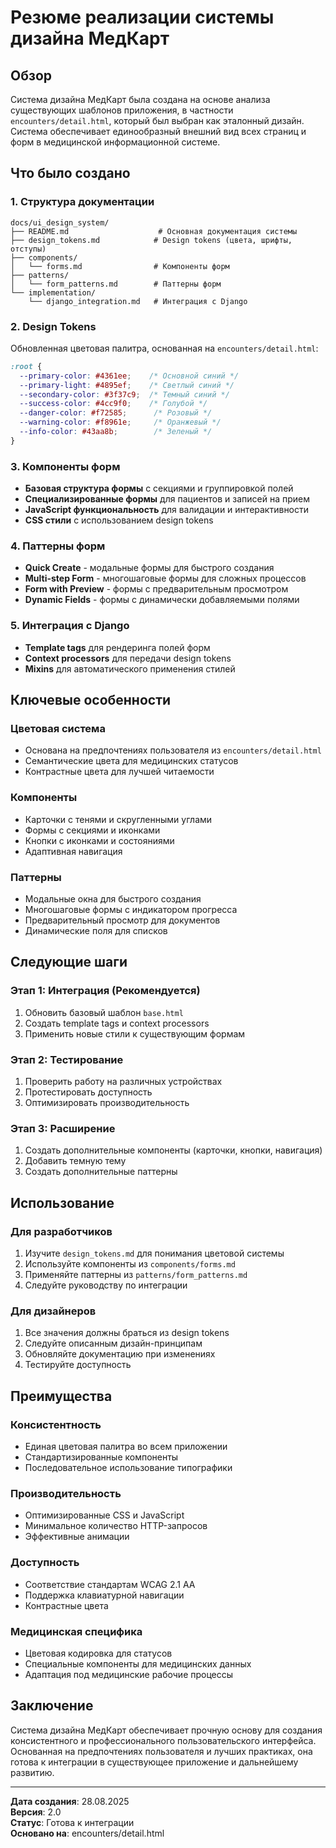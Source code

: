 # Резюме реализации системы дизайна МедКарт

## Обзор

Система дизайна МедКарт была создана на основе анализа существующих шаблонов приложения, в частности `encounters/detail.html`, который был выбран как эталонный дизайн. Система обеспечивает единообразный внешний вид всех страниц и форм в медицинской информационной системе.

## Что было создано

### 1. Структура документации
```
docs/ui_design_system/
├── README.md                    # Основная документация системы
├── design_tokens.md            # Design tokens (цвета, шрифты, отступы)
├── components/
│   └── forms.md                # Компоненты форм
├── patterns/
│   └── form_patterns.md        # Паттерны форм
└── implementation/
    └── django_integration.md   # Интеграция с Django
```

### 2. Design Tokens
Обновленная цветовая палитра, основанная на `encounters/detail.html`:

```css
:root {
  --primary-color: #4361ee;    /* Основной синий */
  --primary-light: #4895ef;    /* Светлый синий */
  --secondary-color: #3f37c9;  /* Темный синий */
  --success-color: #4cc9f0;    /* Голубой */
  --danger-color: #f72585;      /* Розовый */
  --warning-color: #f8961e;     /* Оранжевый */
  --info-color: #43aa8b;        /* Зеленый */
}
```

### 3. Компоненты форм
- **Базовая структура формы** с секциями и группировкой полей
- **Специализированные формы** для пациентов и записей на прием
- **JavaScript функциональность** для валидации и интерактивности
- **CSS стили** с использованием design tokens

### 4. Паттерны форм
- **Quick Create** - модальные формы для быстрого создания
- **Multi-step Form** - многошаговые формы для сложных процессов
- **Form with Preview** - формы с предварительным просмотром
- **Dynamic Fields** - формы с динамически добавляемыми полями

### 5. Интеграция с Django
- **Template tags** для рендеринга полей форм
- **Context processors** для передачи design tokens
- **Mixins** для автоматического применения стилей

## Ключевые особенности

### Цветовая система
- Основана на предпочтениях пользователя из `encounters/detail.html`
- Семантические цвета для медицинских статусов
- Контрастные цвета для лучшей читаемости

### Компоненты
- Карточки с тенями и скругленными углами
- Формы с секциями и иконками
- Кнопки с иконками и состояниями
- Адаптивная навигация

### Паттерны
- Модальные окна для быстрого создания
- Многошаговые формы с индикатором прогресса
- Предварительный просмотр для документов
- Динамические поля для списков

## Следующие шаги

### Этап 1: Интеграция (Рекомендуется)
1. Обновить базовый шаблон `base.html`
2. Создать template tags и context processors
3. Применить новые стили к существующим формам

### Этап 2: Тестирование
1. Проверить работу на различных устройствах
2. Протестировать доступность
3. Оптимизировать производительность

### Этап 3: Расширение
1. Создать дополнительные компоненты (карточки, кнопки, навигация)
2. Добавить темную тему
3. Создать дополнительные паттерны

## Использование

### Для разработчиков
1. Изучите `design_tokens.md` для понимания цветовой системы
2. Используйте компоненты из `components/forms.md`
3. Применяйте паттерны из `patterns/form_patterns.md`
4. Следуйте руководству по интеграции

### Для дизайнеров
1. Все значения должны браться из design tokens
2. Следуйте описанным дизайн-принципам
3. Обновляйте документацию при изменениях
4. Тестируйте доступность

## Преимущества

### Консистентность
- Единая цветовая палитра во всем приложении
- Стандартизированные компоненты
- Последовательное использование типографики

### Производительность
- Оптимизированные CSS и JavaScript
- Минимальное количество HTTP-запросов
- Эффективные анимации

### Доступность
- Соответствие стандартам WCAG 2.1 AA
- Поддержка клавиатурной навигации
- Контрастные цвета

### Медицинская специфика
- Цветовая кодировка для статусов
- Специальные компоненты для медицинских данных
- Адаптация под медицинские рабочие процессы

## Заключение

Система дизайна МедКарт обеспечивает прочную основу для создания консистентного и профессионального пользовательского интерфейса. Основанная на предпочтениях пользователя и лучших практиках, она готова к интеграции в существующее приложение и дальнейшему развитию.

---

**Дата создания**: 28.08.2025  
**Версия**: 2.0  
**Статус**: Готова к интеграции  
**Основано на**: encounters/detail.html
